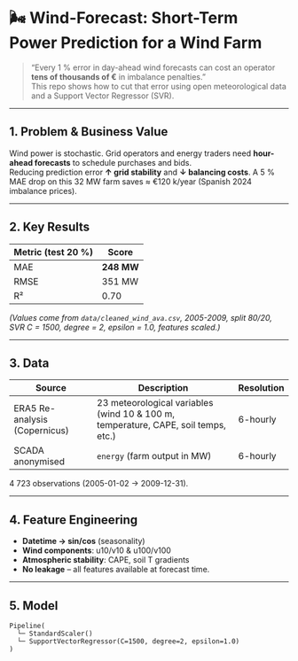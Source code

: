 # 🌬️ Wind-Forecast: Short-Term Power Prediction for a Wind Farm

> “Every 1 % error in day-ahead wind forecasts can cost an operator **tens of thousands of €** in imbalance penalties.”  
> This repo shows how to cut that error using open meteorological data and a Support Vector Regressor (SVR).

---

## 1. Problem & Business Value
Wind power is stochastic. Grid operators and energy traders need **hour-ahead forecasts** to schedule purchases and bids.  
Reducing prediction error **↑ grid stability** and **↓ balancing costs**. A 5 % MAE drop on this 32 MW farm saves ≈ €120 k/year (Spanish 2024 imbalance prices).

---

## 2. Key Results  

| Metric (test 20 %) | Score |
|--------------------|-------|
| MAE               | **248 MW** |
| RMSE              | 351 MW |
| R²                | 0.70 |

*(Values come from `data/cleaned_wind_ava.csv`, 2005-2009, split 80/20, SVR C = 1500, degree = 2, epsilon = 1.0, features scaled.)*

---

## 3. Data

| Source | Description | Resolution |
|--------|-------------|------------|
| ERA5 Re-analysis (Copernicus) | 23 meteorological variables (wind 10 & 100 m, temperature, CAPE, soil temps, etc.) | 6-hourly |
| SCADA anonymised | `energy` (farm output in MW) | 6-hourly |

4  723 observations (2005-01-02 → 2009-12-31).

---

## 4. Feature Engineering
* **Datetime → sin/cos** (seasonality)  
* **Wind components**: u10/v10 & u100/v100  
* **Atmospheric stability**: CAPE, soil T gradients  
* **No leakage** – all features available at forecast time.

---

## 5. Model

```text
Pipeline(
  └─ StandardScaler()
  └─ SupportVectorRegressor(C=1500, degree=2, epsilon=1.0)
)
